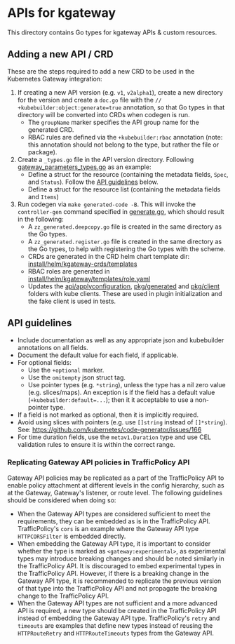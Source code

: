 # APIs for kgateway

This directory contains Go types for kgateway APIs & custom resources.

## Adding a new API / CRD

These are the steps required to add a new CRD to be used in the Kubernetes Gateway integration:

1. If creating a new API version (e.g. `v1`, `v2alpha1`), create a new directory for the version and create a `doc.go` file with the `// +kubebuilder:object:generate=true` annotation, so that Go types in that directory will be converted into CRDs when codegen is run.
    - The `groupName` marker specifies the API group name for the generated CRD.
    - RBAC rules are defined via the `+kubebuilder:rbac` annotation (note: this annotation should not belong to the type, but rather the file or package).
2. Create a `_types.go` file in the API version directory. Following [gateway_parameters_types.go](/api/v1alpha1/gateway_parameters_types.go) as an example:
    - Define a struct for the resource (containing the metadata fields, `Spec`, and `Status`). Follow the [API guidelines](#api-guidelines) below.
    - Define a struct for the resource list (containing the metadata fields and `Items`)
3. Run codegen via `make generated-code -B`. This will invoke the `controller-gen` command specified in [generate.go](/hack/generate.go), which should result in the following:
    - A `zz_generated.deepcopy.go` file is created in the same directory as the Go types.
    - A `zz_generated.register.go` file is created in the same directory as the Go types, to help with registering the Go types with the scheme.
    - CRDs are generated in the CRD helm chart template dir: [install/helm/kgateway-crds/templates](/install/helm/kgateway-crds/templates)
    - RBAC roles are generated in [install/helm/kgateway/templates/role.yaml](/install/helm/kgateway/templates/role.yaml)
    - Updates the [api/applyconfiguration](/api/applyconfiguration), [pkg/generated](/pkg/generated) and [pkg/client](/pkg/client) folders with kube clients. These are used in plugin initialization and the fake client is used in tests.

## API guidelines
- Include documentation as well as any appropriate json and kubebuilder annotations on all fields.
- Document the default value for each field, if applicable.
- For optional fields:
    - Use the `+optional` marker.
    - Use the `omitempty` json struct tag.
    - Use pointer types (e.g. `*string`), unless the type has a nil zero value (e.g. slices/maps). An exception is if the field has a default value (`+kubebuilder:default=...`); then it it acceptable to use a non-pointer type.
- If a field is not marked as optional, then it is implicitly required.
- Avoid using slices with pointers (e.g. use `[]string` instead of `[]*string`). See: https://github.com/kubernetes/code-generator/issues/166
- For time duration fields, use the `metav1.Duration` type and use CEL validation rules to ensure it is within the correct range.

### Replicating Gateway API policies in TrafficPolicy API

Gateway API policies may be replicated as a part of the TrafficPolicy API to enable policy attachment at different levels in the config hierarchy, such as at the Gateway, Gateway's listener, or route level. The following guidelines should be considered when doing so:
- When the Gateway API types are considered sufficient to meet the requirements, they can be embedded as is in the TrafficPolicy API. TrafficPolicy's `cors` is an example where the Gateway API type `HTTPCORSFilter` is embedded directly.
- When embedding the Gateway API type, it is important to consider whether the type is marked as `<gateway:experimental>`, as experimental types may introduce breaking changes and should be noted similarly in the TrafficPolicy API. It is discouraged to embed experimental types in the TrafficPolicy API. However, if there is a breaking change in the Gateway API type, it is recommended to replicate the previous version of that type into the TrafficPolicy API and not propagate the breaking change to the TrafficPolicy API.
- When the Gateway API types are not sufficient and a more advanced API is required, a new type should be created in the TrafficPolicy API instead of embedding the Gateway API type. TrafficPolicy's `retry` and `timeouts` are examples that define new types instead of reusing the `HTTPRouteRetry` and `HTTPRouteTimeouts` types from the Gateway API.

